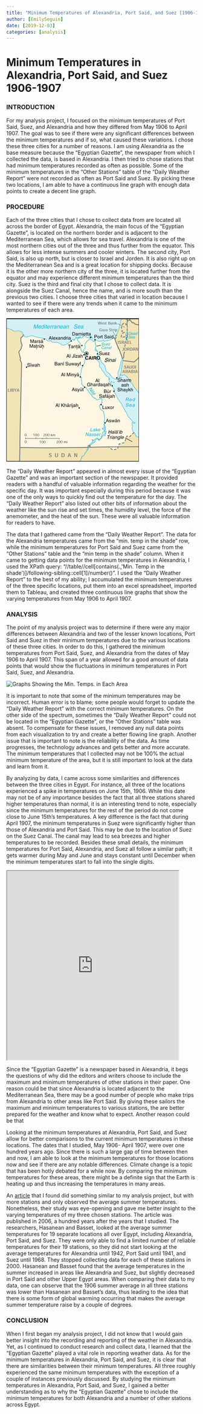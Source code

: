 ```yaml
---
title: "Minimum Temperatures of Alexandria, Port Said, and Suez [1906-1907]"
author: [EmilySeguin]
date: [2019-12-03]
categories: [analysis]
---
```

# Minimum Temperatures in Alexandria, Port Said, and Suez 1906-1907

### **INTRODUCTION**
For my analysis project, I focused on the minimum temperatures of Port Said, Suez, and Alexandria and how they differed from May 1906 to April 1907. The goal was to see if there were any significant differences between the minimum temperatures and if so, what caused these variations. I chose these three cities for a number of reasons. I am using Alexandria as the base measure because the “Egyptian Gazette”, the newspaper from which I collected the data, is based in Alexandria. I then tried to chose stations that had minimum temperatures recorded as often as possible. Some of the minimum temperatures in the “Other Stations” table of the “Daily Weather Report” were not recorded as often as Port Said and Suez. By picking these two locations, I am able to have a continuous line graph with enough data points to create a decent line graph.

### **PROCEDURE**
Each of the three cities that I chose to collect data from are located all across the border of Egypt. Alexandria, the main focus of the “Egyptian Gazette”, is located on the northern border and is adjacent to the Mediterranean Sea, which allows for sea travel. Alexandria is one of the most northern cities out of the three and thus further from the equator. This allows for less intense summers and cooler winters. The second city, Port Said, is also up north, but is closer to Israel and Jorden. It is also right up on the Mediterranean Sea and is a great location for shipping docks. Because it is the other more northern city of the three, it is located further from the equator and may experience different minimum temperatures than the third city. Suez is the third and final city that I chose to collect data. It is alongside the Suez Canal, hence the name, and is more south than the previous two cities. I choose three cities that varied in location because I wanted to see if there were any trends when it came to the minimum temperatures of each area.

![map of Egypt](egypt-map.jpg)

The “Daily Weather Report” appeared in almost every issue of the “Egyptian Gazette” and was an important section of the newspaper. It provided readers with a handful of valuable information regarding the weather for the specific day. It was important especially during this period because it was one of the only ways to quickly find out the temperature for the day. The “Daily Weather Report” also listed out other bits of information about the weather like the sun rise and set times, the humidity level, the force of the anemometer, and the heat of the sun. These were all valuable information for readers to have.

The data that I gathered came from the “Daily Weather Report”. The data for the Alexandria temperatures came from the “min. temp in the shade” row, while the minimum temperatures for Port Said and Suez came from the “Other Stations” table and the “min temp in the shade” column. When it came to getting data points for the minimum temperatures in Alexandria, I used the XPath query: “//table//cell[contains(.,'Min. Temp in the shade')]/following-sibling::cell[1]/number()”.  I used the “Daily Weather Report” to the best of my ability; I accumulated the minimum temperatures of the three specific locations, put them into an excel spreadsheet, imported them to Tableau, and created three continuous line graphs that show the varying temperatures from May 1906 to April 1907.

### **ANALYSIS**
The point of my analysis project was to determine if there were any major differences between Alexandria and two of the lesser known locations, Port Said and Suez in their minimum temperatures due to the various locations of these three cities. In order to do this, I gathered the minimum temperatures from Port Said, Suez, and Alexandria from the dates of May 1906 to April 1907. This span of a year allowed for a good amount of data points that would show the fluctuations in minimum temperatures in Port Said, Suez, and Alexandria.

![Graphs Showing the Min. Temps. in Each Area](graphs-1906-1907.jpg)

It is important to note that some of the minimum temperatures may be incorrect. Human error is to blame; some people would forget to update the “Daily Weather Report” with the correct minimum temperatures. On the other side of the spectrum, sometimes the “Daily Weather Report” could not be located in the “Egyptian Gazette”, or the “Other Stations” table was absent. To compensate for these issues, I removed any null data points from each visualization to try and create a better flowing line graph. Another issue that is important to note is the reliability of the data. As time progresses, the technology advances and gets better and more accurate. The minimum temperatures that I collected may not be 100% the actual minimum temperature of the area, but it is still important to look at the data and learn from it.

By analyzing by data, I came across some similarities and differences between the three cities in Egypt. For instance, all three of the locations experienced a spike in temperatures on June 15th, 1906. While this date may not be of any importance besides the fact that all three stations shared higher temperatures than normal, it is an interesting trend to note, especially since the minimum temperatures for the rest of the period do not come close to June 15th’s temperatures. A key difference is the fact that during April 1907, the minimum temperatures in Suez were significantly higher than those of Alexandria and Port Said. This may be due to the location of Suez on the Suez Canal. The canal may lead to sea breezes and higher temperatures to be recorded. Besides these small details, the minimum temperatures for Port Said, Alexandria, and Suez all follow a similar path; it gets warmer during May and June and stays constant until December when the minimum temperatures start to fall into the single digits.

<iframe src="https://public.tableau.com/views/https://public.tableau.com/views/MinTemps1906-1907bargraph/Sheet1?:display_count=y&publish=yes&:origin=viz_share_link?:showVizHome=no&:embed=true" align="center" width="90%" height="500"></iframe>

Since the “Egyptian Gazette” is a newspaper based in Alexandria, it begs the questions of why did the editors and writers choose to include the maximum and minimum temperatures of other stations in their paper. One reason could be that since Alexandria is located adjacent to the Mediterranean Sea, there may be a good number of people who make trips from Alexandria to other areas like Port Said. By giving these sailors the maximum and minimum temperatures to various stations, the are better prepared for the weather and know what to expect. Another reason could be that

Looking at the minimum temperatures at Alexandria, Port Said, and Suez allow for better comparisons to the current minimum temperatures in these locations. The dates that I studied, May 1906- April 1907, were over one hundred years ago. Since there is such a large gap of time between then and now, I am able to look at the minimum temperatures for those locations now and see if there are any notable differences. Climate change is a topic that has been hotly debated for a while now. By comparing the minimum temperatures for these areas, there might be a definite sign that the Earth is heating up and thus increasing the temperatures in many areas.

An [article](https://rmets.onlinelibrary.wiley.com/doi/epdf/10.1002/joc.1321) that I found did something similar to my analysis project, but with more stations and only observed the average summer temperatures. Nonetheless, their study was eye-opening and gave me better insight to the varying temperatures of my three chosen stations. The article was published in 2006, a hundred years after the years that I studied. The researchers, Hasanean and Basset, looked at the average summer temperatures for 19 separate locations all over Egypt, including Alexandria, Port Said, and Suez. They were only able to find a limited number of reliable temperatures for their 19 stations, so they did not start looking at the average temperatures for Alexandria until 1942, Port Said until 1941, and Suez until 1968. They stopped collecting data for each of these stations in 2000. Hasanean and Basset found that the average temperatures in the summer increased in areas like Alexandria and Suez, but slightly decreased in Port Said and other Upper Egypt areas. When comparing their data to my data, one can observe that the 1906 summer average in all three stations was lower than Hasanean and Basset’s data, thus leading to the idea that there is some form of global warming occurring that makes the average summer temperature raise by a couple of degrees.

### **CONCLUSION**

When I first began my analysis project, I did not know that I would gain better insight into the recording and reporting of the weather in Alexandria. Yet, as I continued to conduct research and collect data, I learned that the “Egyptian Gazette” played a vital role in reporting weather data. As for the minimum temperatures in Alexandria, Port Said, and Suez, it is clear that there are similarities between their minimum temperatures. All three roughly experienced the same minimum temperatures with the exception of a couple of instances previously discussed. By studying the minimum temperatures in Alexandria, Port Said, and Suez, I gained a better understanding as to why the “Egyptian Gazette” chose to include the minimum temperatures for both Alexandria and a number of other stations across Egypt.
